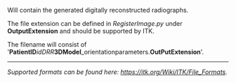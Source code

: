 Will contain the generated digitally reconstructed radiographs.

The file extension can be defined in _RegisterImage.py_ under **OutputExtension** and should be supported by ITK.

The filename will consist of '**PatientID**_idDRR_**3DModel**_orientationparameters.**OutPutExtension**'.

--------------------------
_Supported formats can be found here: https://itk.org/Wiki/ITK/File_Formats._
